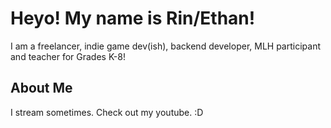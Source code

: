 # Heyo! My name is Rin/Ethan!
I am a freelancer, indie game dev(ish), backend developer, MLH participant and teacher for Grades K-8!

## About Me
I stream sometimes. Check out my youtube. :D
